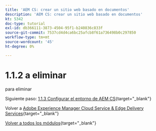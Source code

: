 ```yaml
---
title: 'AEM CS: crear un sitio web basado en documentos'
description: 'AEM CS: crear un sitio web basado en documentos'
kt: 5342
doc-type: tutorial
exl-id: db366111-3873-4504-95f1-b240836c833f
source-git-commit: 7537cd4d4ca6bc25afcb8f61a736498b0c297850
workflow-type: tm+mt
source-wordcount: '45'
ht-degree: 0%

---
```


# 1.1.2 a eliminar

para eliminar

Siguiente paso: [1.1.3 Configurar el entorno de AEM CS](./ex3.md){target="_blank"}

Volver a [Adobe Experience Manager Cloud Service &amp; Edge Delivery Services](./aemcs.md){target="_blank"}

[Volver a todos los módulos](./../../../overview.md){target="_blank"}
